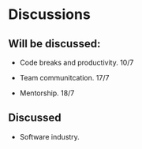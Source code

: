 # Discussions

## Will be discussed:

* Code breaks and productivity. 10/7

* Team communitcation. 17/7
* Mentorship. 18/7




## Discussed
 * Software industry.
